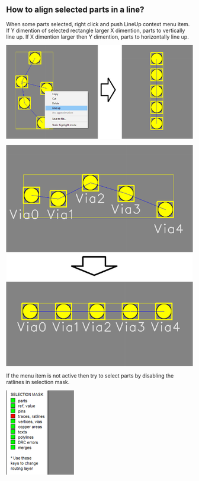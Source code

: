 ## How to align selected parts in a line?

When some parts selected, right click and push LineUp context menu item. If Y dimention of selected rectangle larger X dimention, parts to vertically line up. If X dimention larger then Y dimention, parts to horizontally line up.

![How to align selected parts](pictures/line_up1.png)

![How to align selected parts](pictures/line_up2.png)

If the menu item is not active then try to select parts by disabling the ratlines in selection mask.

![How to align selected parts](pictures/line_up3.png)

